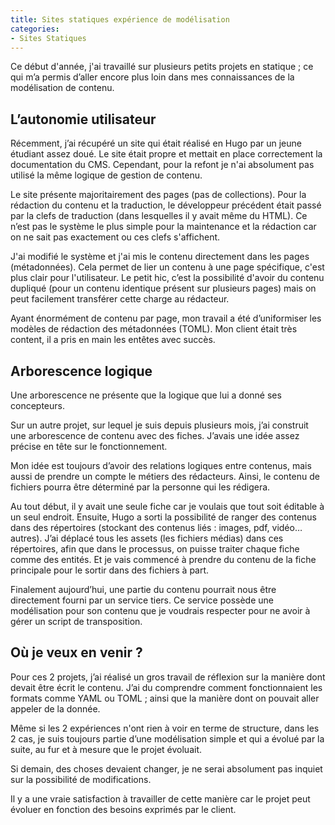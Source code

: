 ```yaml
---
title: Sites statiques expérience de modélisation
categories:
- Sites Statiques
---
```


Ce début d'année, j'ai travaillé sur plusieurs petits projets en statique ; ce qui m’a permis d’aller encore plus loin dans mes connaissances de la modélisation de contenu.

## L’autonomie utilisateur

Récemment, j’ai récupéré un site qui était réalisé en Hugo par un jeune étudiant assez doué. Le site était propre et mettait en place correctement la documentation du CMS. Cependant, pour la refont je n'ai absolument pas utilisé la même logique de gestion de contenu.

Le site présente majoritairement des pages (pas de collections). Pour la rédaction du contenu et la traduction, le développeur précédent était passé par la clefs de traduction (dans lesquelles il y avait même du HTML). Ce n’est pas le système le plus simple pour la maintenance et la rédaction car on ne sait pas exactement ou ces clefs s'affichent.

J'ai modifié le système et j'ai mis le contenu directement dans les pages (métadonnées). Cela permet de lier un contenu à une page spécifique, c'est plus clair pour l'utilisateur. Le petit hic, c’est la possibilité d'avoir du contenu dupliqué (pour un contenu identique présent sur plusieurs pages) mais on peut facilement transférer cette charge au rédacteur.

Ayant énormément de contenu par page, mon travail a été d’uniformiser les modèles de rédaction des métadonnées (TOML). Mon client était très content, il a pris en main les entêtes avec succès.

## Arborescence logique

Une arborescence ne présente que la logique que lui a donné ses concepteurs.

Sur un autre projet, sur lequel je suis depuis plusieurs mois, j’ai construit une arborescence de contenu avec des fiches. J’avais une idée assez précise en tête sur le fonctionnement.

Mon idée est toujours d’avoir des relations logiques entre contenus, mais aussi de prendre un compte le métiers des rédacteurs. Ainsi, le contenu de fichiers pourra être déterminé par la personne qui les rédigera.

Au tout début, il y avait une seule fiche car je voulais que tout soit éditable à un seul endroit. Ensuite, Hugo a sorti la possibilité de ranger des contenus dans des répertoires (stockant des contenus liés : images, pdf, vidéo… autres). J’ai déplacé tous les assets (les fichiers médias) dans ces répertoires, afin que dans le processus, on puisse traiter chaque fiche comme des entités. Et je vais commencé à prendre du contenu de la fiche principale pour le sortir dans des fichiers à part.

Finalement aujourd’hui, une partie du contenu pourrait nous être directement fourni par un service tiers. Ce service possède une modélisation pour son contenu que je voudrais respecter pour ne avoir à gérer un script de transposition.

## Où je veux en venir ?

Pour ces 2 projets, j’ai réalisé un gros travail de réflexion sur la manière dont devait être écrit le contenu. J’ai du comprendre comment fonctionnaient les formats comme YAML ou TOML ; ainsi que la manière dont on pouvait aller appeler de la donnée.

Même si les 2 expériences n'ont rien à voir en terme de structure, dans les 2 cas, je suis toujours partie d’une modélisation simple et qui a évolué par la suite, au fur et à mesure que le projet évoluait.

Si demain, des choses devaient changer, je ne serai absolument pas inquiet sur la possibilité de modifications.

Il y a une vraie satisfaction à travailler de cette manière car le projet peut évoluer en fonction des besoins exprimés par le client.
